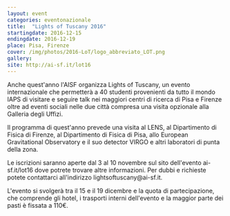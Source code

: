 ```yaml
---
layout: event
categories: eventonazionale
title:  "Lights of Tuscany 2016"
startingdate: 2016-12-15
endingdate: 2016-12-19
place: Pisa, Firenze
cover: /img/photos/2016-LoT/logo_abbreviato_LOT.png
gallery: 
site: http://ai-sf.it/lot16
---
```


Anche quest'anno l'AISF organizza Lights of Tuscany, un evento internazionale che permetterà a 40 studenti provenienti da tutto il mondo IAPS di visitare e seguire talk nei maggiori centri di ricerca di Pisa e Firenze oltre ad eventi sociali nelle due città compresa una visita opzionale alla Galleria degli Uffizi.

Il programma di quest'anno prevede una visita al LENS, al Dipartimento di Fisica di Firenze, al Dipartimento di Fisica di Pisa, allo European Gravitational Observatory e il suo detector VIRGO e altri laboratori di punta della zona.

Le iscrizioni saranno aperte dal 3 al 10 novembre sul sito dell'evento ai-sf.it/lot16 dove potrete trovare altre informazioni.
Per dubbi e richieste potete contattarci all'indirizzo lightsoftuscany&#64;&#97;&#105;&#45;&#115;&#102;&#46;&#105;&#116;.

L'evento si svolgerà tra il 15 e il 19 dicembre e la quota di partecipazione, che comprende gli hotel, i trasporti interni dell'evento e la maggior parte dei pasti è fissata a 110€.
